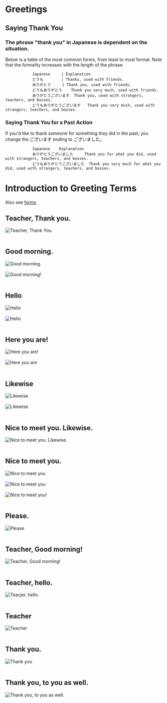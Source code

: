 # Greetings

## Saying Thank You

### The phrase "thank you" in Japanese is dependent on the situation. 
Below is a table of the most common forms, from least to most formal. 
Note that the formality increases with the length of the phrase.
                
                Japanese     | Explanation
                どうも        | Thanks, used with friends.
                ありがとう     | Thank you, used with friends.
                どうもありがとう 	Thank you very much, used with friends.
                ありがとうございます 	Thank you, used with strangers, teachers, and bosses.
                どうもありがとうございます 	Thank you very much, used with strangers, teachers, and bosses.
                
### Saying Thank You for a Past Action

If you'd like to thank someone for something they did in the past, you change the ございます ending to ございました。

                Japanese 	Explanation
                ありがとうございました 	Thank you for what you did, used with strangers, teachers, and bosses.
                どうもありがとうございました 	Thank you very much for what you did, used with strangers, teachers, and bosses.
                

# Introduction to Greeting Terms
Also see [forms](https://github.com/EO4wellness/T-I-L/blob/main/polyglot/japon%C3%A9s/thank-you-forms.md)
## Teacher, Thank you. 
![Teacher, Thank You.](https://github.com/EO4wellness/T-I-L/blob/main/polyglot/japon%C3%A9s/images/Teacher-thankyou.png)<br>
<br>
## Good morning. 
![Good morning.](https://github.com/EO4wellness/T-I-L/blob/main/polyglot/japon%C3%A9s/images/good%20morning%20from%20list.png)<br>
<br>
![Good morning!](https://github.com/EO4wellness/T-I-L/blob/main/polyglot/japon%C3%A9s/images/good-morning.png)<br>
<br>
## Hello
![Hello](https://github.com/EO4wellness/T-I-L/blob/main/polyglot/japon%C3%A9s/images/hello-2.png)<br>
<br>
![Hello](https://github.com/EO4wellness/T-I-L/blob/main/polyglot/japon%C3%A9s/images/hello.png)<br>
<br>
## Here you are!
![Here you are!](https://github.com/EO4wellness/T-I-L/blob/main/polyglot/japon%C3%A9s/images/here%20you%20are.png)<br>
<br>
![Here you are](https://github.com/EO4wellness/T-I-L/blob/main/polyglot/japon%C3%A9s/images/here%20you%20are2.png)<br>
<br>
## Likewise
![Likewise](https://github.com/EO4wellness/T-I-L/blob/main/polyglot/japon%C3%A9s/images/likewise%20from%20list.png)<br>
<br>
![Likewise](https://github.com/EO4wellness/T-I-L/blob/main/polyglot/japon%C3%A9s/images/likewise.png)<br>
<br>
## Nice to meet you.  Likewise. 
![Nice to meet you.  Likewise.](https://github.com/EO4wellness/T-I-L/blob/main/polyglot/japon%C3%A9s/images/nice%20to%20meet%20you-likewise.png)<br>
<br>
## Nice to meet you.
![Nice to meet you](https://github.com/EO4wellness/T-I-L/blob/main/polyglot/japon%C3%A9s/images/nice-to-meet%20you.png)<br>
<br>
![Nice to meet you](https://github.com/EO4wellness/T-I-L/blob/main/polyglot/japon%C3%A9s/images/nice-to-meet-you.png)<br>
<br>
![Nice to meet you!](https://github.com/EO4wellness/T-I-L/blob/main/polyglot/japon%C3%A9s/images/nice-to-meet-you2.png)<br>
<br>
## Please.
![Please](https://github.com/EO4wellness/T-I-L/blob/main/polyglot/japon%C3%A9s/images/please.png)<br>
<br>
## Teacher, Good morning!
![Teacher, Good morning!](https://github.com/EO4wellness/T-I-L/blob/main/polyglot/japon%C3%A9s/images/teacher-good-morning.png)<br>
<br>
## Teacher, hello. 
![Teacjer. hello.](https://github.com/EO4wellness/T-I-L/blob/main/polyglot/japon%C3%A9s/images/teacher-hello.png)<br>
<br>
## Teacher
![Teacher](https://github.com/EO4wellness/T-I-L/blob/main/polyglot/japon%C3%A9s/images/teacher.png)<br>
<br>
## Thank you.
![Thank you](https://github.com/EO4wellness/T-I-L/blob/main/polyglot/japon%C3%A9s/images/thank%20you%20from%20list.png)<br>
<br>
## Thank you, to you as well. 
![Thank you, to you as well.](https://github.com/EO4wellness/T-I-L/blob/main/polyglot/japon%C3%A9s/images/thank%20you-to-you-as-well.png)<br>
